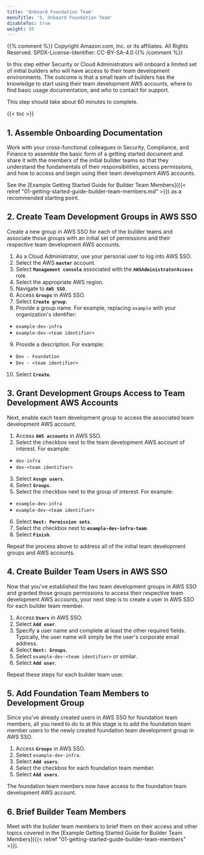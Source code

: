 ```yaml
---
title: 'Onboard Foundation Team'
menuTitle: '5. Onboard Foundation Team'
disableToc: true
weight: 50
---
```


{{% comment %}}
Copyright Amazon.com, Inc. or its affiliates. All Rights Reserved.
SPDX-License-Identifier: CC-BY-SA-4.0
{{% /comment %}}

In this step either Security or Cloud Administrators will onboard a limited set of initial builders who will have access to their team development environments. The outcome is that a small team of builders has the knowledge to start using their team development AWS accounts, where to find basic usage documentation, and who to contact for support.

This step should take about 60 minutes to complete.

{{< toc >}}

## 1. Assemble Onboarding Documentation

Work with your cross-functional colleagues in Security, Compliance, and Finance to assemble the basic form of a getting started document and share it with the members of the initial builder teams so that they understand the fundamentals of their responsibilities, access permissions, and how to access and begin using their team development AWS accounts.

See the [Example Getting Started Guide for Builder Team Members]({{< relref "01-getting-started-guide-builder-team-members.md" >}}) as a recommended starting point.

## 2. Create Team Development Groups in AWS SSO

Create a new group in AWS SSO for each of the builder teams and associate those groups with an initial set of permissions and their respective team development AWS accounts.

1. As a Cloud Administrator, use your personal user to log into AWS SSO.
2. Select the AWS **`master`** account.
3. Select **`Management console`** associated with the **`AWSAdministratorAccess`** role.
4. Select the appropriate AWS region.
5. Navigate to **`AWS SSO`**.
6. Access **`Groups`** in AWS SSO.
7. Select **`Create group`**.
8. Provide a group name. For example, replacing `example` with your organization's identifier:
  * `example-dev-infra`
  * `example-dev-<team identifier>`
9. Provide a description. For example:
  * `Dev - Foundation`
  * `Dev - <team identifier>`
10. Select **`Create`**.

## 3. Grant Development Groups Access to Team Development AWS Accounts

Next, enable each team development group to access the associated team development AWS account.

1. Access **`AWS accounts`** in AWS SSO.
2. Select the checkbox next to the team development AWS account of interest. For example:
  * `dev-infra`
  * `dev-<team identifier>`
3. Select **`Assgn users`**.
4. Select **`Groups`**.
5. Select the checkbox next to the group of interest. For example:
  * `example-dev-infra`
  * `example-dev-<team identifier>`
6. Select **`Next: Permission sets`**.
7. Select the checkbox next to **`example-dev-infra-team`**.
8. Select **`Finish`**.

Repeat the process above to address all of the initial team development groups and AWS accounts.

## 4. Create Builder Team Users in AWS SSO

Now that you've established the two team development groups in AWS SSO and granted those groups permissions to access their respective team development AWS accounts, your next step is to create a user in AWS SSO for each builder team member.

1. Access **`Users`** in AWS SSO.
2. Select **`Add user`**.
4. Specify a user name and complete at least the other required fields. Typically, the user name will simply be the user's corporate email address.
5. Select **`Next: Groups`**.
6. Select `example-dev-<team identifier>` or similar.
7. Select **`Add user`**.

Repeat these steps for each builder team user.

## 5. Add Foundation Team Members to Development Group

Since you've already created users in AWS SSO for foundation team members, all you need to do to at this stage is to add the foundation team member users to the newly created foundation team development group in AWS SSO.

1. Access **`Groups`** in AWS SSO.
2. Select `example-dev-infra`.
3. Select **`Add users`**.
4. Select the checkbox for each foundation team member.
5. Select **`Add users`**.

The foundation team members now have access to the foundation team development AWS account.

## 6. Brief Builder Team Members

Meet with the builder team members to brief them on their access and other topics covered in the [Example Getting Started Guide for Builder Team Members]({{< relref "01-getting-started-guide-builder-team-members" >}}).
